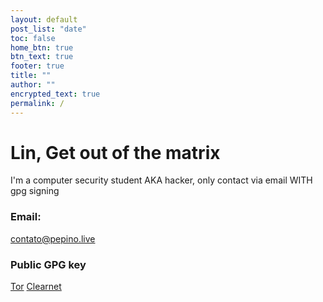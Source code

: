 ```yaml
---
layout: default
post_list: "date"
toc: false
home_btn: true
btn_text: true
footer: true
title: ""
author: ""
encrypted_text: true
permalink: /
---
```



# Lin, Get out of the matrix

I'm a computer security student AKA hacker, only contact via email WITH
gpg signing

### Email:
[contato@pepino.live](mailto:contato@pepino.live)





### Public GPG key
[Tor](http://gnjtzu5c2lv4zasv.onion/0x20769C088F0DCA4E)
[Clearnet](https://pgp.key-server.io/0x20769C088F0DCA4E)
